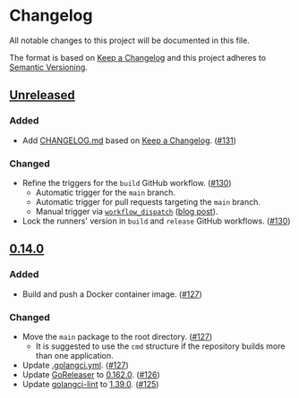 # Changelog

All notable changes to this project will be documented in this file.

The format is based on [Keep a Changelog](https://keepachangelog.com/en/1.1.0/)
and this project adheres to [Semantic Versioning](https://semver.org/spec/v2.0.0.html).

## [Unreleased](https://github.com/golang-templates/seed/compare/v0.14.0...HEAD)

### Added 

- Add [CHANGELOG.md](CHANGELOG.md) based on [Keep a Changelog](https://keepachangelog.com/en/1.1.0/). ([#131](https://github.com/golang-templates/seed/pull/131))

### Changed

- Refine the triggers for the `build` GitHub workflow. ([#130](https://github.com/golang-templates/seed/pull/130))
  - Automatic trigger for the `main` branch.
  - Automatic trigger for pull requests targeting the `main` branch.
  - Manual trigger via [`workflow_dispatch`](https://docs.github.com/en/actions/reference/events-that-trigger-workflows#workflow_dispatch) ([blog post](https://github.blog/changelog/2020-07-06-github-actions-manual-triggers-with-workflow_dispatch/)).
- Lock the runners' version in `build` and `release` GitHub workflows. ([#130](https://github.com/golang-templates/seed/pull/130))

## [0.14.0](https://github.com/golang-templates/seed/releases/tag/v0.14.0)

### Added

- Build and push a Docker container image. ([#127](https://github.com/golang-templates/seed/pull/127))

### Changed

- Move the `main` package to the root directory. ([#127](https://github.com/golang-templates/seed/pull/127))
  - It is suggested to use the `cmd` structure if the repository builds more than one application.
- Update [.golangci.yml](https://github.com/golang-templates/seed/blob/v0.14.0/.golangci.yml). ([#127](https://github.com/golang-templates/seed/pull/127))
- Update [GoReleaser](github.com/goreleaser/goreleaser) to [0.162.0](https://github.com/goreleaser/goreleaser/releases/tag/v0.162.0). ([#126](https://github.com/golang-templates/seed/pull/126))
- Update [golangci-lint](github.com/golangci/golangci-lint) to [1.39.0](https://github.com/golangci/golangci-lint/releases/tag/v1.39.0). ([#125](https://github.com/golang-templates/seed/pull/125))
